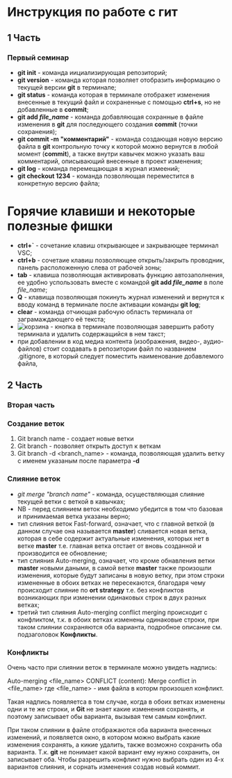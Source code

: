 # Инструкция по работе с гит #

## 1 Часть ##
### Первый семинар ###

* **git init** - команда иициализирующая репозиторий;
* __git version__ - команда которая позволяет отобразить информацию о текущей версии **git** в терминале;
* **git status** - команда которая в терминале отображет изменения внесенные в текущий файл и сохраненные с помощью **ctrl+s**, но не добавленные в **commit**;
* __git add *file_name*__ - команда добавляющая сохранные в файле изменения в **git** для последующего создания **commit** (точки сохранения);
* **git commit -m "комментарий"** - команда создающая новую версию файла в **git** контрольную точку к которой можно вернутся в любой момент (**commit**), а также внутри кавычек можно указать ваш комментарий, описывающий внесенные в проект изменения;
* __git log__ - команда перемещающая в журнал измеений;
* **git checkout 1234** - команда позволяющая переместится в конкретную версию файла;

# Горячие клавиши и некоторые полезные фишки #

* **ctrl+`** - сочетание клавиш открывающее и закрывающее терминал VSC;
* **ctrl+b** - сочетаие клавиш позволяющее открыть/закрыть проводник, панель расположенную слева от рабочей зоны;
* **tab** - клавиша позволяющая активировать функцию автозаполнения, ее удобно успользовать вместе с командой __git add *file_name*__ в поле *file_name*;
* **Q** - клавища позволяющая покинуть журнал изменений и вернутся к вводу команд в терминале после активации команды **git log**;
* **clear** - команда отчиющая рабочую область терминала от заграмаждающего её текста;
* ![корзина](1.PNG) - кнопка в терминале позволяющая завершить работу терминала и удалить содержащийся в нем такст;
* при добавлении в код медиа контента (изображения, видео-, аудио-файлов) стоит создавать в репозитории файл по названием .gitignore, в который следует поместить наименование добавлемого файла,

## 2 Часть ##
### Вторая часть ###

### Создание веток ###

1. Git branch name - создает новые ветки
2. Git branch - позволяет открыть доступ к веткам
3. Git branch -d <branch_name> - команда, позволяющая удалить ветку с именем указаным после параметра **-d**

### Слияние веток ###

* *git merge "branch name"* - команда, осуществляющая слияние текущей ветки с веткой в кавычках;
* NB - перед слиянием веток необходимо убедится в том что базовая и принимаемая ветка указаны верно;
* тип слияния веток Fast-forward, означает, что с главной веткой (в данном случае она называется **master**) сливается новая ветка, которая в себе содержит актуальные изменения, которых нет в ветке **master** т.е. главная ветка отстает от вновь созданной и производится ее обновление;
* тип слияния Auto-merging, означает, что кроме обнавления ветки **master** новыми даными, в самой ветке **master** также произошли изменения, которые будут записаны в новую ветку, при этом строки измененные в обоих ветках не пересекаются, благодаря чему происходит слияние по **ort strategy** т.е. без конфликтов возникающих при изменении одинаковых строк в двух разных ветках;
* третий тип слияния Auto-merging conflict merging происходит с конфликтом, т.к. в обоих ветках изменены одинаковые строки, при таком слиянии сохраняются оба варианта, подробное описание см. подзаголовок **Конфликты**.

### Конфликты ###

Очень часто при слиянии веток в терминале можно увидеть надпись: 

Auto-merging <file_name>
CONFLICT (content): Merge conflict in <file_name>
где <file_name> - имя файла в которм произошел конфликт.

Такая надпись появляетса в том случае, когда в обоих ветках изменены одни и те же строки, и **Git** не знает какие изменения сохранять, и поэтому записывает обы варианта, вызывая тем самым конфликт.

При таком слиянии в файле отображаются оба варианта внесенных изменений, и появляется окно, в котором можно выбрать какие изменения сохранять, а кикие удалить, также возможно сохранить оба варианта.
Т.к. **git** не понимает какой вариант ему нужно сохранить, он записывает оба. Чтобы разрешить конфликт нужно выбрать один из 4-х вариантов слияния, и сорнать изменения создав новый коммит.
